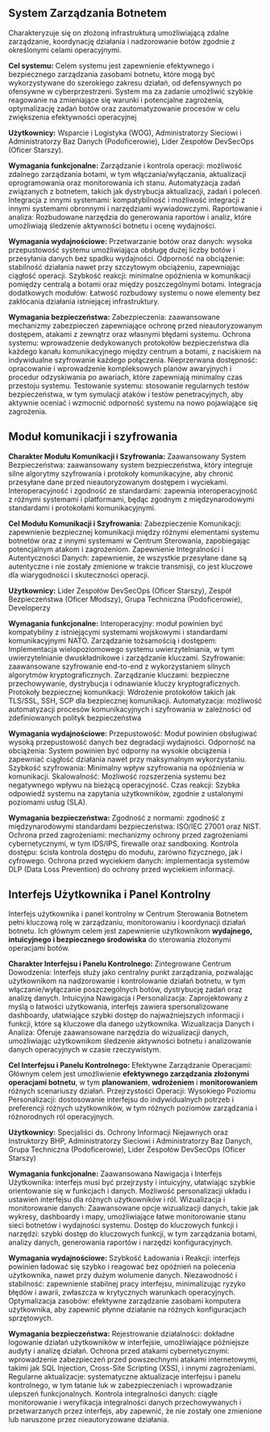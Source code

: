 ## System Zarządzania Botnetem

Charakteryzuje się on złożoną infrastrukturą umożliwiającą zdalne zarządzanie, koordynację działania i nadzorowanie botów zgodnie z określonymi celami operacyjnymi.

**Cel systemu:**
Celem systemu jest zapewnienie efektywnego i bezpiecznego zarządzania zasobami botnetu, które mogą być wykorzystywane do szerokiego zakresu działań, od defensywnych po ofensywne w cyberprzestrzeni. System ma za zadanie umożliwić szybkie reagowanie na zmieniające się warunki i potencjalne zagrożenia, optymalizację zadań botów oraz zautomatyzowanie procesów w celu zwiększenia efektywności operacyjnej

**Użytkownicy:** Wsparcie i Logistyka (WOG), Administratorzy Sieciowi i Administratorzy Baz Danych (Podoficerowie), Lider Zespołów DevSecOps (Oficer Starszy).

**Wymagania funkcjonalne:**
Zarządzanie i kontrola operacji: możliwość zdalnego zarządzania botami, w tym włączania/wyłączania, aktualizacji oprogramowania oraz monitorowania ich stanu. Automatyzacja zadań związanych z botnetem, takich jak dystrybucja aktualizacji, zadań i poleceń.
Integracja z innymi systemami: kompatybilność i możliwość integracji z innymi systemami obronnymi i narzędziami wywiadowczymi.
Raportowanie i analiza: Rozbudowane narzędzia do generowania raportów i analiz, które umożliwiają śledzenie aktywności botnetu i ocenę wydajności.

**Wymagania wydajnościowe:**
Przetwarzanie botów oraz danych: wysoka przepustowość systemu umożliwiająca obsługę dużej liczby botów i przesyłania danych bez spadku wydajności.
Odporność na obciążenie: stabilność działania nawet przy szczytowym obciążeniu, zapewniając ciągłość operacji.
Szybkość reakcji: minimalne opóźnienia w komunikacji pomiędzy centralą a botami oraz między poszczególnymi botami.
Integracja dodatkowych modułów: Łatwość rozbudowy systemu o nowe elementy bez zakłócania działania istniejącej infrastruktury.

**Wymagania bezpieczeństwa:**
Zabezpieczenia: zaawansowane mechanizmy zabezpieczeń zapewniające ochronę przed nieautoryzowanym dostępem, atakami z zewnątrz oraz własnymi błędami systemu. 
Ochrona systemu: wprowadzenie dedykowanych protokołów bezpieczeństwa dla każdego kanału komunikacyjnego między centrum a botami, z naciskiem na indywidualne szyfrowanie każdego połączenia.
Nieprzerwana dostępność: opracowanie i wprowadzenie kompleksowych planów awaryjnych i procedur odzyskiwania po awariach, które zapewniają minimalny czas przestoju systemu.
Testowanie systemu: stosowanie regularnych testów bezpieczeństwa, w tym symulacji ataków i testów penetracyjnych, aby aktywnie oceniać i wzmocnić odporność systemu na nowo pojawiające się zagrożenia.

##  Moduł komunikacji i szyfrowania

**Charakter Modułu Komunikacji i Szyfrowania:**
Zaawansowany System Bezpieczeństwa: zaawansowany system bezpieczeństwa, który integruje silne algorytmy szyfrowania i protokoły komunikacyjne, aby chronić przesyłane dane przed nieautoryzowanym dostępem i wyciekami.
Interoperacyjność i zgodność ze standardami: zapewnia interoperacyjność z różnymi systemami i platformami, będąc zgodnym z międzynarodowymi standardami i protokołami komunikacyjnymi.

**Cel Modułu Komunikacji i Szyfrowania:**
Zabezpieczenie Komunikacji: zapewnienie bezpiecznej komunikacji między różnymi elementami systemu botnetów oraz z innymi systemami w Centrum Sterowania, zapobiegając potencjalnym atakom i zagrożeniom.
Zapewnienie Integralności i Autentyczności Danych: zapewnienie, że wszystkie przesyłane dane są autentyczne i nie zostały zmienione w trakcie transmisji, co jest kluczowe dla wiarygodności i skuteczności operacji.

**Użytkownicy:**
Lider Zespołów DevSecOps (Oficer Starszy), Zespół Bezpieczeństwa (Oficer Młodszy),  Grupa Techniczna (Podoficerowie), Developerzy 

**Wymagania funkcjonalne:**
Interoperacyjny: moduł powinien być kompatybilny z istniejącymi systemami wojskowymi i standardami komunikacyjnymi NATO.
Zarządzanie tożsamością i dostępem: Implementacja wielopoziomowego systemu uwierzytelniania, w tym uwierzytelnianie dwuskładnikowe i zarządzanie kluczami.
Szyfrowanie: zaawansowane szyfrowanie end-to-end z wykorzystaniem silnych algorytmów kryptograficznych.
Zarządzanie kluczami: bezpieczne przechowywanie, dystrybucja i odnawianie kluczy kryptograficznych.
Protokoły bezpiecznej komunikacji: Wdrożenie protokołów takich jak TLS/SSL, SSH, SCP dla bezpiecznej komunikacji.
Automatyzacja: możliwość automatyzacji procesów komunikacyjnych i szyfrowania w zależności od zdefiniowanych polityk bezpieczeństwa

**Wymagania wydajnościowe:**
Przepustowość: Moduł powinien obsługiwać wysoką przepustowość danych bez degradacji wydajności.
Odporność na obciążenia: System powinien być odporny na wysokie obciążenia i zapewniać ciągłość działania nawet przy maksymalnym wykorzystaniu.
Szybkość szyfrowania: Minimalny wpływ szyfrowania na opóźnienia w komunikacji.
Skalowalność: Możliwość rozszerzenia systemu bez negatywnego wpływu na bieżącą operacyjność.
Czas reakcji: Szybka odpowiedź systemu na zapytania użytkowników, zgodnie z ustalonymi poziomami usług (SLA).

**Wymagania bezpieczeństwa:**
Zgodność z normami: zgodność z międzynarodowymi standardami bezpieczeństwa: ISO/IEC 27001 oraz NIST.
Ochrona przed zagrożeniami: mechanizmy ochrony przed zagrożeniami cybernetycznymi, w tym IDS/IPS, firewalle oraz sandboxing.
Kontrola dostępu: ścisła kontrola dostępu do modułu, zarówno fizycznego, jak i cyfrowego.
Ochrona przed wyciekiem danych: implementacja systemów DLP (Data Loss Prevention) do ochrony przed wyciekiem informacji.

## Interfejs Użytkownika i Panel Kontrolny

Interfejs użytkownika i panel kontrolny w Centrum Sterowania Botnetem pełni kluczową rolę w zarządzaniu, monitorowaniu i koordynacji działań botnetu. Ich głównym celem jest zapewnienie użytkownikom **wydajnego, intuicyjnego i bezpiecznego środowiska** do sterowania złożonymi operacjami botów.

**Charakter Interfejsu i Panelu Kontrolnego:**
Zintegrowane Centrum Dowodzenia: Interfejs służy jako centralny punkt zarządzania, pozwalając użytkownikom na nadzorowanie i kontrolowanie działań botnetu, w tym włączanie/wyłączanie poszczególnych botów, dystrybucję zadań oraz analizę danych.
Intuicyjna Nawigacja i Personalizacja: Zaprojektowany z myślą o łatwości użytkowania, interfejs zawiera spersonalizowane dashboardy, ułatwiające szybki dostęp do najważniejszych informacji i funkcji, które są kluczowe dla danego użytkownika.
Wizualizacja Danych i Analiza: Oferuje zaawansowane narzędzia do wizualizacji danych, umożliwiając użytkownikom śledzenie aktywności botnetu i analizowanie danych operacyjnych w czasie rzeczywistym.

**Cel Interfejsu i Panelu Kontrolnego:**
Efektywne Zarządzanie Operacjami: Głównym celem jest umożliwienie **efektywnego zarządzania złożonymi operacjami botnetu**, w tym **planowaniem**, **wdrożeniem** i **monitorowaniem** różnych scenariuszy działań. 
Przejrzystości Operacji:
Wysokiego Poziomu Personalizacji: dostosowanie interfejsu do indywidualnych potrzeb i preferencji różnych użytkowników, w tym różnych poziomów zarządzania i różnorodnych ról operacyjnych.

**Użytkownicy:** Specjaliści ds. Ochrony Informacji Niejawnych oraz Instruktorzy BHP, Administratorzy Sieciowi i Administratorzy Baz Danych, Grupa Techniczna (Podoficerowie), Lider Zespołów DevSecOps (Oficer Starszy)

**Wymagania funkcjonalne:**
Zaawansowana Nawigacja i Interfejs Użytkownika: interfejs musi być przejrzysty i intuicyjny, ułatwiając szybkie orientowanie się w funkcjach i danych. Możliwość personalizacji układu i ustawień interfejsu dla różnych użytkowników i ról.
Wizualizacja i monitorowanie danych: Zaawansowane opcje wizualizacji danych, takie jak wykresy, dashboardy i mapy, umożliwiające łatwe monitorowanie stanu sieci botnetów i wydajności systemu.
Dostęp do kluczowych funkcji i narzędzi: szybki dostęp do kluczowych funkcji, w tym zarządzania botami, analizy danych, generowania raportów i narzędzi konfiguracyjnych.

**Wymagania wydajnościowe:**
Szybkość Ładowania i Reakcji: interfejs powinien ładować się szybko i reagować bez opóźnień na polecenia użytkownika, nawet przy dużym wolumenie danych.
Niezawodność i stabilność: zapewnienie stabilnej pracy interfejsu, minimalizując ryzyko błędów i awarii, zwłaszcza w krytycznych warunkach operacyjnych.
Optymalizacja zasobów: efektywne zarządzanie zasobami komputera użytkownika, aby zapewnić płynne działanie na różnych konfiguracjach sprzętowych.

**Wymagania bezpieczeństwa:**
Rejestrowanie działalności: dokładne logowanie działań użytkowników w interfejsie, umożliwiające późniejsze audyty i analizę działań.
Ochrona przed atakami cybernetycznymi: wprowadzenie zabezpieczeń przed powszechnymi atakami internetowymi, takimi jak SQL Injection, Cross-Site Scripting (XSS), i innymi zagrożeniami.
Regularne aktualizacje: systematyczne aktualizacje interfejsu i panelu kontrolnego, w tym łatanie luk w zabezpieczeniach i wprowadzanie ulepszeń funkcjonalnych.
Kontrola integralności danych: ciągłe monitorowanie i weryfikacja integralności danych przechowywanych i przetwarzanych przez interfejs, aby zapewnić, że nie zostały one zmienione lub naruszone przez nieautoryzowane działania.
